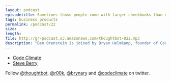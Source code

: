 ```yaml
---
layout: podcast
episodetitle: Sometimes those people come with larger checkbooks than developers, Helps keep you honest, Guardian angel for your code, Your code looks nice today
tags: business products
permalink: /podcast/22
size: 
length: 
file: http://gr-podcast.s3.amazonaws.com/thoughtbot-022.mp3
description: "Ben Orenstein is joined by Bryan Helmkamp, founder of Code Climate, hosted software metrics for Ruby apps. They discuss what clode climate is, how Bryan considers it a small business not a startup, and what its like being a solo founder. They also discuss how code metrics can help you write and maintain better software, how it helps, and how it changes behavior. Finally they discuss what the biggest surprise for him has been so far, some of his plans, and what success looks like for him."
---
```


* [Code Climate](https://codeclimate.com/)
* [Steve Berry]()

Follow [@thoughtbot](http://twitter.com/thoughtbot), [@r00k](http://twitter.com/r00k), [@brynary](http://twitter.com/brynary) and [@codeclimate](http://twitter.com/codeclimate) on twitter.
